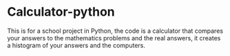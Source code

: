 # Calculator-python
This is for a school project in Python, the code is a calculator that compares your answers to the mathematics problems and the real answers, it creates a histogram of your answers and the computers.
